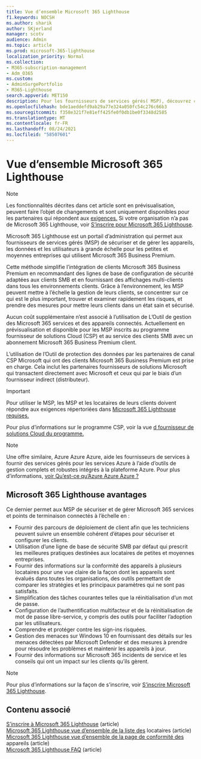 ```yaml
---
title: Vue d’ensemble Microsoft 365 Lighthouse
f1.keywords: NOCSH
ms.author: sharik
author: SKjerland
manager: scotv
audience: Admin
ms.topic: article
ms.prod: microsoft-365-lighthouse
localization_priority: Normal
ms.collection:
- M365-subscription-management
- Adm_O365
ms.custom:
- AdminSurgePortfolio
- M365-Lighthouse
search.appverid: MET150
description: Pour les fournisseurs de services gérés( MSP), découvrez comment les Microsoft 365 Lighthouse peuvent vous aider à sécuriser et gérer les clients dans un seul emplacement.
ms.openlocfilehash: bde1aeddefd9ab29a77e324a050fc54c276c66b3
ms.sourcegitcommit: f358e321f7e81eff425fe0f0db1be0f3348d2585
ms.translationtype: MT
ms.contentlocale: fr-FR
ms.lasthandoff: 08/24/2021
ms.locfileid: "58507601"
---
```

# <a name="overview-of-microsoft-365-lighthouse"></a>Vue d’ensemble Microsoft 365 Lighthouse

> [!NOTE]
> Les fonctionnalités décrites dans cet article sont en prévisualisation, peuvent faire l’objet de changements et sont uniquement disponibles pour les partenaires qui répondent aux [exigences.](m365-lighthouse-requirements.md) Si votre organisation n’a pas de Microsoft 365 Lighthouse, voir [S’inscrire pour Microsoft 365 Lighthouse](m365-lighthouse-sign-up.md).

Microsoft 365 Lighthouse est un portail d’administration qui permet aux fournisseurs de services gérés (MSP) de sécuriser et de gérer les appareils, les données et les utilisateurs à grande échelle pour les petites et moyennes entreprises qui utilisent Microsoft 365 Business Premium. 

Cette méthode simplifie l’intégration de clients Microsoft 365 Business Premium en recommandant des lignes de base de configuration de sécurité adaptées aux clients SMB et en fournissant des affichages multi-clients dans tous les environnements clients. Grâce à l’environnement, les MSP peuvent mettre à l’échelle la gestion de leurs clients, se concentrer sur ce qui est le plus important, trouver et examiner rapidement les risques, et prendre des mesures pour mettre leurs clients dans un état sain et sécurisé.

Aucun coût supplémentaire n’est associé à l’utilisation de L’Outil de gestion des Microsoft 365 services et des appareils connectés. Actuellement en prévisualisation et disponible pour les MSP inscrits au programme fournisseur de solutions Cloud (CSP) et au service des clients SMB avec un abonnement Microsoft 365 Business Premium client.

L’utilisation de l’Outil de protection des données par les partenaires de canal CSP Microsoft qui ont des clients Microsoft 365 Business Premium est prise en charge. Cela inclut les partenaires fournisseurs de solutions Microsoft qui transactent directement avec Microsoft et ceux qui par le biais d’un fournisseur indirect (distributeur). 

> [!IMPORTANT] 
> Pour utiliser le MSP, les MSP et les locataires de leurs clients doivent répondre aux exigences répertoriées dans [Microsoft 365 Lighthouse requises.](m365-lighthouse-requirements.md)     

Pour plus d’informations sur le programme CSP, voir la vue [d fournisseur de solutions Cloud du programme.](/partner-center/csp-overview)

> [!NOTE]  
> Une offre similaire, Azure Azure Azure, aide les fournisseurs de services à fournir des services gérés pour les services Azure à l’aide d’outils de gestion complets et robustes intégrés à la plateforme Azure. Pour plus d’informations, [voir Qu’est-ce qu’Azure Azure Azure ?](/azure/lighthouse/overview)   

## <a name="microsoft-365-lighthouse-benefits"></a>Microsoft 365 Lighthouse avantages

Ce dernier permet aux MSP de sécuriser et de gérer Microsoft 365 services et points de terminaison connectés à l’échelle en :

- Fournir des parcours de déploiement de client afin que les techniciens peuvent suivre un ensemble cohérent d’étapes pour sécuriser et configurer les clients. 
- Utilisation d’une ligne de base de sécurité SMB par défaut qui prescrit les meilleures pratiques destinées aux locataires de petites et moyennes entreprises. 
- Fournir des informations sur la conformité des appareils à plusieurs locataires pour une vue claire de la façon dont les appareils sont évalués dans toutes les organisations, des outils permettant de comparer les stratégies et les principaux paramètres qui ne sont pas satisfaits. 
- Simplification des tâches courantes telles que la réinitialisation d’un mot de passe.
- Configuration de l’authentification multifacteur et de la réinitialisation de mot de passe libre-service, y compris des outils pour faciliter l’adoption par les utilisateurs. 
- Comprendre et protéger contre les sign-ins risquées.
- Gestion des menaces sur Windows 10 en fournissant des détails sur les menaces détectées par Microsoft Defender et des mesures à prendre pour résoudre les problèmes et maintenir les appareils à jour.
- Fournir des informations sur Microsoft 365 incidents de service et les conseils qui ont un impact sur les clients qu’ils gèrent.

> [!NOTE] 
> Pour plus d’informations sur la façon de s’inscrire, voir [S’inscrire Microsoft 365 Lighthouse](m365-lighthouse-sign-up.md).

## <a name="related-content"></a>Contenu associé

[S’inscrire à Microsoft 365 Lighthouse](m365-lighthouse-sign-up.md) (article)\
[Microsoft 365 Lighthouse vue d’ensemble de la liste des](m365-lighthouse-tenant-list-overview.md) locataires (article)\
[Microsoft 365 Lighthouse vue d’ensemble de la page de conformité des](m365-lighthouse-device-compliance-page-overview.md) appareils (article)\
[Microsoft 365 Lighthouse FAQ](m365-lighthouse-faq.yml) (article)